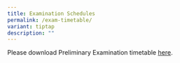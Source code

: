 ```yaml
---
title: Examination Schedules
permalink: /exam-timetable/
variant: tiptap
description: ""
---
```

<p>Please download Preliminary Examination timetable <a href="/files/Announcements/2025_PRELIM_EXAM_Schedule.pdf" rel="noopener nofollow" target="_blank">here</a>.</p>
